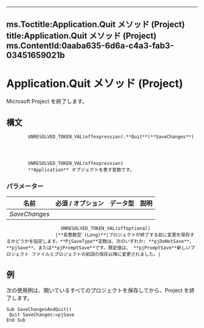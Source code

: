

---
ms.Toctitle:Application.Quit メソッド (Project)
title:Application.Quit メソッド (Project)
ms.ContentId:0aaba635-6d6a-c4a3-fab3-03451659021b
---
# Application.Quit メソッド (Project)




Microsoft Project を終了します。

## 構文

            UNRESOLVED_TOKEN_VAL(offexpression).**Quit**(**SaveChanges**)




            UNRESOLVED_TOKEN_VAL(offexpression)
            **Application** オブジェクトを表す変数です。

### パラメーター

|**名前**|**必須 / オプション**|**データ型**|**説明**|
|---|---|---|---|
|*SaveChanges*|
                        UNRESOLVED_TOKEN_VAL(offoptional)
                      |**長整数型 (Long)**|プロジェクトが終了する前に変更を保存するかどうかを指定します。**PjSaveType**定数は、次のいずれか: **pjDoNotSave**、 **pjSave**、または**pjPromptSave**です。既定値は、 **pjPromptSave**新しいプロジェクト ファイルとプロジェクトの前回の保存以降に変更されました。|





## 例
次の使用例は、開いているすべてのプロジェクトを保存してから、Project を終了します。

```vba
Sub SaveChangesAndQuit() 
 Quit SaveChanges:=pjSave 
End Sub
```





